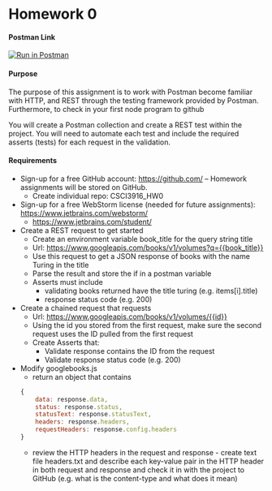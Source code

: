 # Homework 0
#### Postman Link
[![Run in Postman](https://run.pstmn.io/button.svg)](https://app.getpostman.com/run-collection/3701afbe3191ae18ab24)

#### Purpose
The purpose of this assignment is to work with Postman become familiar with HTTP, 
and REST through the testing framework provided by Postman.  Furthermore, to 
check in your first node program to github

You will create a Postman collection and create a REST test within the project. 
You will need to automate each test and include the required asserts (tests) 
for each request in the validation.

#### Requirements
* Sign-up for a free GitHub account:   https://github.com/   –  Homework assignments will be 
  stored on GitHub.
    * Create individual repo: CSCI3916_HW0
* Sign-up for a free WebStorm license (needed for future assignments): https://www.jetbrains.com/webstorm/
    * https://www.jetbrains.com/student/
* Create a REST request to get started
    * Create an environment variable book_title for the query string title
    * Url: https://www.googleapis.com/books/v1/volumes?q={{book_title}}
    * Use this request to get a JSON response of books with the name Turing in the title
    * Parse the result and store the if in a postman variable
    * Asserts must include
        * validating books returned have the title turing (e.g. items[i].title)
        * response status code (e.g. 200)
* Create a chained request that requests
    * Url: https://www.googleapis.com/books/v1/volumes/{{id}}
    * Using the id you stored from the first request, make sure the second request
      uses the ID pulled from the first request 
    * Create Asserts that:
        * Validate response contains the ID from the request 
        * Validate response status code (e.g. 200)
* Modify googlebooks.js
    * return an object that contains
    ```javascript
    {
        data: response.data,
        status: response.status,
        statusText: response.statusText,
        headers: response.headers,
        requestHeaders: response.config.headers
    }
    ```
    * review the HTTP headers in the request and response - create text file
      headers.txt and describe each key-value pair in the HTTP header in both
      request and response and check it in with the project to GitHub (e.g. what
      is the content-type and what does it mean)

